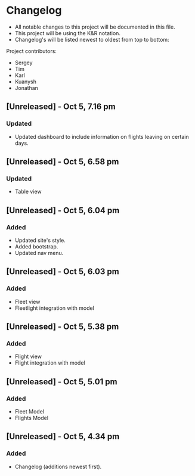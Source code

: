# Changelog
- All notable changes to this project will be documented in this file.
- This project will be using the K&R notation.
- Changelog's will be listed newest to oldest from top to bottom:

Project contributors:
- Sergey
- Tim
- Karl
- Kuanysh
- Jonathan


## [Unreleased] - Oct 5, 7.16 pm
### Updated
- Updated dashboard to include information on flights leaving on certain days.

## [Unreleased] - Oct 5, 6.58 pm
### Updated
- Table view

## [Unreleased] - Oct 5, 6.04 pm
### Added
- Updated site's style.
- Added bootstrap.
- Updated nav menu.

## [Unreleased] - Oct 5, 6.03 pm
### Added
- Fleet view
- Fleetlight integration with model

## [Unreleased] - Oct 5, 5.38 pm
### Added
- Flight view
- Flight integration with model

## [Unreleased] - Oct 5, 5.01 pm
### Added
- Fleet Model
- Flights Model

## [Unreleased] - Oct 5, 4.34 pm
### Added
- Changelog (additions newest first).
